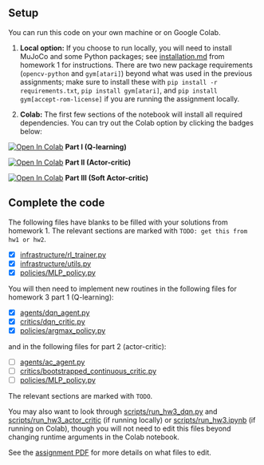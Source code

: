 ## Setup

You can run this code on your own machine or on Google Colab. 

1. **Local option:** If you choose to run locally, you will need to install MuJoCo and some Python packages; see [installation.md](../hw1/installation.md) from homework 1 for instructions. There are two new package requirements (`opencv-python` and `gym[atari]`) beyond what was used in the previous assignments; make sure to install these with `pip install -r requirements.txt`, `pip install gym[atari]`, and `pip install gym[accept-rom-license]` 
if you are running the assignment locally.

2. **Colab:** The first few sections of the notebook will install all required dependencies. You can try out the Colab option by clicking the badges below:

[![Open In Colab](https://colab.research.google.com/assets/colab-badge.svg)](https://colab.research.google.com/github/berkeleydeeprlcourse/homework_fall2022/blob/main/hw3/cs285/scripts/run_hw3_dqn.ipynb) **Part I (Q-learning)** 

[![Open In Colab](https://colab.research.google.com/assets/colab-badge.svg)](https://colab.research.google.com/github/berkeleydeeprlcourse/homework_fall2022/blob/main/hw3/cs285/scripts/run_hw3_actor_critic.ipynb)     **Part II (Actor-critic)**

[![Open In Colab](https://colab.research.google.com/assets/colab-badge.svg)](https://colab.research.google.com/github/berkeleydeeprlcourse/homework_fall2022/blob/main/hw3/cs285/scripts/run_hw3_soft_actor_critic.ipynb)     **Part III (Soft Actor-critic)** 

## Complete the code

The following files have blanks to be filled with your solutions from homework 1. The relevant sections are marked with `TODO: get this from hw1 or hw2`.

- [x] [infrastructure/rl_trainer.py](cs285/infrastructure/rl_trainer.py)
- [x] [infrastructure/utils.py](cs285/infrastructure/utils.py)
- [x] [policies/MLP_policy.py](cs285/policies/MLP_policy.py)

You will then need to implement new routines in the following files for homework 3 part 1 (Q-learning):
- [x] [agents/dqn_agent.py](cs285/agents/dqn_agent.py)
- [x] [critics/dqn_critic.py](cs285/critics/dqn_critic.py)
- [x] [policies/argmax_policy.py](cs285/policies/argmax_policy.py)

and in the following files for part 2 (actor-critic):
- [ ] [agents/ac_agent.py](cs285/agents/ac_agent.py)
- [ ] [critics/bootstrapped_continuous_critic.py](cs285/critics/bootstrapped_continuous_critic.py)
- [ ] [policies/MLP_policy.py](cs285/policies/MLP_policy.py)

The relevant sections are marked with `TODO`.

You may also want to look through [scripts/run_hw3_dqn.py](cs285/scripts/run_hw3_dqn.py) and [scripts/run_hw3_actor_critic](cs285/scripts/run_hw3_actor_critic.py) (if running locally) or [scripts/run_hw3.ipynb](cs285/scripts/run_hw3.ipynb) (if running on Colab), though you will not need to edit this files beyond changing runtime arguments in the Colab notebook.

See the [assignment PDF](cs285_hw3.pdf) for more details on what files to edit.

